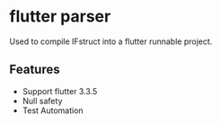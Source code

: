 # flutter parser

Used to compile IFstruct into a flutter runnable project.

## Features

* Support flutter 3.3.5
* Null safety
* Test Automation
